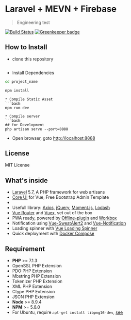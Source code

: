 # Laravel + MEVN + Firebase

> Engineering test

[![Build Status](https://travis-ci.com/kbaydush/MEVN_test.svg?branch=master)](https://travis-ci.com/kbaydush/MEVN_test) [![Greenkeeper badge](https://badges.greenkeeper.io/adenvt/laravel-coreui-vue.svg)](https://greenkeeper.io/)


## How to Install
* clone this repository
```bash

```
* Install Dependencies
```bash
cd project_name

npm install
```

```
* Compile Static Asset
```bash
npm run dev
```

```
* Compile server
```bash
## for Development
php artisan serve --port=8888
```

* Open browser, goto [http://localhost:8888](http://localhost:8888)

## License
MIT License


## What's inside
* [Laravel][laravel] 5.7, A PHP framework for web artisans
* [Core UI][coreui] for Vue, Free Bootstrap Admin Template
* [FIREBASE]: https://firebase.google.com
* Usefull library: [Axios][axios], [jQuery][jquery], [Moment.js][moment], [Lodash][lodash]
* [Vue Router][vue-router] and [Vuex][vuex], set out of the box
* PWA ready, powered by [Offline-plugin][offline-plugin] and [Workbox][workbox]
* Notification using [Vue-SweatAlert2][vue-sweatalert2] and [Vue-Notification][vue-notification]
* Loading spinner with [Vue Loading Spinner][vue-loading-spinner]
* Quick deployment with [Docker Compose][docker-compose]

## Requirement
* **PHP** >= 7.1.3
* OpenSSL PHP Extension
* PDO PHP Extension
* Mbstring PHP Extension
* Tokenizer PHP Extension
* XML PHP Extension
* Ctype PHP Extension
* JSON PHP Extension
* **Node** >= 8.9.4
* **NPM** >= 5.6.0
* For Ubuntu, require `apt-get install libpng16-dev`, [see](https://github.com/imagemin/imagemin-mozjpeg/issues/28)



[laravel]: https://laravel.com
[coreui]: https://coreui.io
[firebase]: https://firebase.google.com
[axios]: https://github.com/axios/axios
[jquery]: https://jquery.com/
[lodash]: https://lodash.com/
[moment]: https://momentjs.com/
[vue-router]: https://router.vuejs.org/
[vuex]: https://vuex.vuejs.org/
[vue-sweatalert2]: https://github.com/avil13/vue-sweetalert2
[vue-notification]: http://vue-notification.yev.io/
[vue-loading-spinner]: https://nguyenvanduocit.github.io/vue-loading-spinner/
[docker-compose]: https://docs.docker.com/compose/
[offline-plugin]: https://github.com/NekR/offline-plugin
[workbox]: https://developers.google.com/web/tools/workbox/

